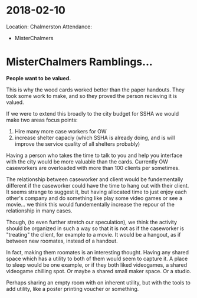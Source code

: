 # 2018-02-10
Location: Chalmerston
Attendance:
  * MisterChalmers

# MisterChalmers Ramblings...

**People want to be valued.**

This is why the wood cards worked better than the paper handouts. They took some work to make, and so they proved the person recieving it is valued.

If we were to extend this broadly to the city budget for SSHA we would make two areas focus points:

  1. Hire many more case workers for OW
  2. increase shelter capaciy (which SSHA is already doing, and is will improve the service quality of all shelters probably)

Having a person who takes the time to talk to you and help you interface with the city would be more valuable than the cards. Currently OW caseworkers are overloaded with more than 100 clients per sometimes.

The relationship between caseworker and client would be fundementally different if the caseworker could have the time to hang out with their client. It seems strange to suggest it, but having allocated time to just enjoy each other's company and do something like play some video games or see a movie... we think this would fundementally increase the repour of the relationship in many cases.

Though, (to even further stretch our speculation), we think the activity should be organized in such a way so that it is not as if the caseworker is "treating" the client, for example to a movie. It would be a hangout, as if between new roomates, instead of a handout.

In fact, making them roomates is an interesting thought. Having any shared space which has a utility to both of them would seem to capture it. A place to sleep would be one example, or if they both liked videogames, a shared videogame chilling spot. Or maybe a shared small maker space. Or a studio.

Perhaps sharing an empty room with on inherent utility, but with the tools to add utility, like a poster printing voucher or something.
